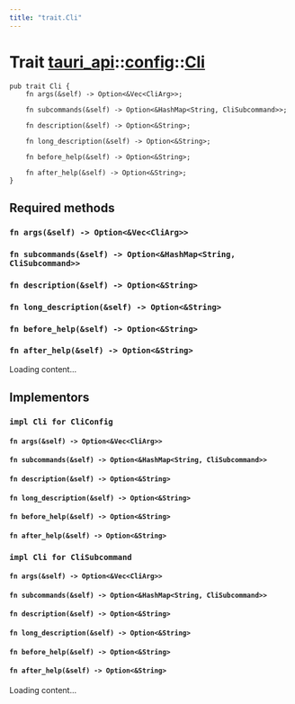 ```yaml
---
title: "trait.Cli"
---
```


# Trait [tauri_api](/docs/api/rust/tauri_api/../index.html)::​[config](/docs/api/rust/tauri_api/index.html)::​[Cli](/docs/api/rust/tauri_api/)

    pub trait Cli {
        fn args(&self) -> Option<&Vec<CliArg>>;

        fn subcommands(&self) -> Option<&HashMap<String, CliSubcommand>>;

        fn description(&self) -> Option<&String>;

        fn long_description(&self) -> Option<&String>;

        fn before_help(&self) -> Option<&String>;

        fn after_help(&self) -> Option<&String>;
    }

## Required methods

### `fn args(&self) -> Option<&Vec<CliArg>>`

### `fn subcommands(&self) -> Option<&HashMap<String, CliSubcommand>>`

### `fn description(&self) -> Option<&String>`

### `fn long_description(&self) -> Option<&String>`

### `fn before_help(&self) -> Option<&String>`

### `fn after_help(&self) -> Option<&String>`

Loading content...

## Implementors

### `impl Cli for CliConfig`

#### `fn args(&self) -> Option<&Vec<CliArg>>`

#### `fn subcommands(&self) -> Option<&HashMap<String, CliSubcommand>>`

#### `fn description(&self) -> Option<&String>`

#### `fn long_description(&self) -> Option<&String>`

#### `fn before_help(&self) -> Option<&String>`

#### `fn after_help(&self) -> Option<&String>`

### `impl Cli for CliSubcommand`

#### `fn args(&self) -> Option<&Vec<CliArg>>`

#### `fn subcommands(&self) -> Option<&HashMap<String, CliSubcommand>>`

#### `fn description(&self) -> Option<&String>`

#### `fn long_description(&self) -> Option<&String>`

#### `fn before_help(&self) -> Option<&String>`

#### `fn after_help(&self) -> Option<&String>`

Loading content...
      